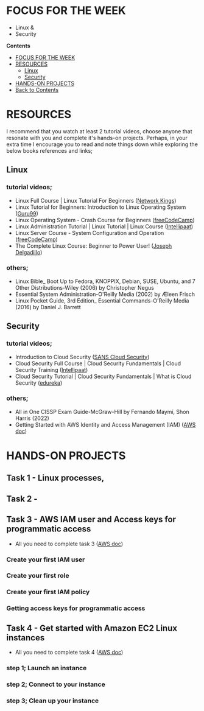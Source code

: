 # FOCUS FOR THE WEEK
- Linux &
- Security

**Contents** <a name="Contents"></a>
<!-- TOC -->
  * [FOCUS FOR THE WEEK](#FOCUS-FOR-THE-WEEK)
  * [RESOURCES](#RESOURCES)
    * [Linux](#Linux)
    * [Security](#Security)
  * [HANDS-ON PROJECTS](#HANDS-ON-PROJECTS)
  * [Back to Contents](#Contents)
<!-- TOC -->

# RESOURCES
I recommend that you watch at least 2 tutorial videos, choose anyone that resonate with you and complete it's hands-on projects. Perhaps, in your extra time I encourage you to read and note things down while exploring the below books references and links; 

## Linux
### tutorial videos;
- Linux Full Course | Linux Tutorial For Beginners ([Network Kings](https://www.youtube.com/watch?v=8usykf7J30g))
- Linux Tutorial for Beginners: Introduction to Linux Operating System ([Guru99](https://www.youtube.com/watch?v=V1y-mbWM3B8))
- Linux Operating System - Crash Course for Beginners ([freeCodeCamp](https://www.youtube.com/watch?v=ROjZy1WbCIA))
- Linux Administration Tutorial | Linux Tutorial | Linux Course ([Intellipaat](https://www.youtube.com/watch?v=aaEoyVIowk8))
- Linux Server Course - System Configuration and Operation ([freeCodeCamp](https://www.youtube.com/watch?v=WMy3OzvBWc0))
- The Complete Linux Course: Beginner to Power User! ([Joseph Delgadillo](https://www.youtube.com/watch?v=wBp0Rb-ZJak))

### others;
- Linux Bible_ Boot Up to Fedora, KNOPPIX, Debian, SUSE, Ubuntu, and 7 Other Distributions-Wiley (2006) by Christopher Negus
- Essential System Administration-O'Reilly Media (2002) by Æleen Frisch
- Linux Pocket Guide, 3rd Edition_ Essential Commands-O'Reilly Media (2016) by Daniel J. Barrett

## Security
### tutorial videos;
- Introduction to Cloud Security ([SANS Cloud Security](https://www.youtube.com/playlist?list=PLsfnCRA9QVnSj4gbP5W1W1CXjPRhe1oE2))
- Cloud Security Full Course | Cloud Security Fundamentals | Cloud Security Training ([Intellipaat](https://www.youtube.com/watch?v=Ijkvx1u0w6o))
- Cloud Security Tutorial | Cloud Security Fundamentals | What is Cloud Security ([edureka](https://www.youtube.com/watch?v=0lw4KU5wHsk))

### others;
- All in One CISSP Exam Guide-McGraw-Hill by Fernando Maymí, Shon Harris (2022)
- Getting Started with AWS Identity and Access Management (IAM) ([AWS doc](https://aws.amazon.com/iam/getting-started/))


# HANDS-ON PROJECTS
## Task 1 - Linux processes, 



## Task 2 - 


## Task 3 - AWS IAM user and Access keys for programmatic access
- All you need to complete task 3 ([AWS doc](https://docs.aws.amazon.com/IAM/latest/UserGuide/getting-started.html))

### Create your first IAM user

### Create your first role

### Create your first IAM policy

### Getting access keys for programmatic access

## Task 4 - Get started with Amazon EC2 Linux instances
- All you need to complete task 4 ([AWS doc](https://docs.aws.amazon.com/AWSEC2/latest/UserGuide/EC2_GetStarted.html))

### step 1; Launch an instance

### step 2; Connect to your instance

### step 3; Clean up your instance